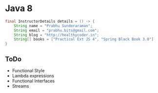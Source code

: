 #  Java 8

```java
final InstructorDetails details = () -> {
	String name = "Prabhu Sunderaraman";
	String email = "prabhu.bits@gmail.com";
	String blog = "http://healthycoder.in";
	String[] books = ["Practical Ext JS 4", "Spring Black Book 3.0"]
}
```
## ToDo

* Functional Style
* Lambda expressions
* Functional Interfaces
* Streams
